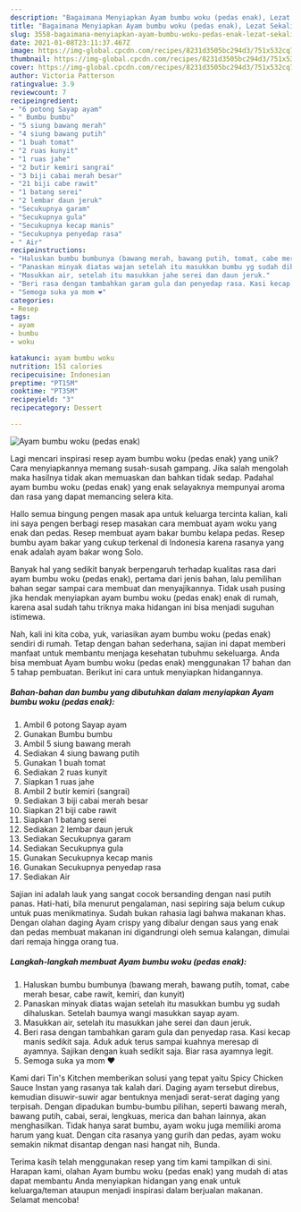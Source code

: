 ```yaml
---
description: "Bagaimana Menyiapkan Ayam bumbu woku (pedas enak), Lezat Sekali"
title: "Bagaimana Menyiapkan Ayam bumbu woku (pedas enak), Lezat Sekali"
slug: 3558-bagaimana-menyiapkan-ayam-bumbu-woku-pedas-enak-lezat-sekali
date: 2021-01-08T23:11:37.467Z
image: https://img-global.cpcdn.com/recipes/8231d3505bc294d3/751x532cq70/ayam-bumbu-woku-pedas-enak-foto-resep-utama.jpg
thumbnail: https://img-global.cpcdn.com/recipes/8231d3505bc294d3/751x532cq70/ayam-bumbu-woku-pedas-enak-foto-resep-utama.jpg
cover: https://img-global.cpcdn.com/recipes/8231d3505bc294d3/751x532cq70/ayam-bumbu-woku-pedas-enak-foto-resep-utama.jpg
author: Victoria Patterson
ratingvalue: 3.9
reviewcount: 7
recipeingredient:
- "6 potong Sayap ayam"
- " Bumbu bumbu"
- "5 siung bawang merah"
- "4 siung bawang putih"
- "1 buah tomat"
- "2 ruas kunyit"
- "1 ruas jahe"
- "2 butir kemiri sangrai"
- "3 biji cabai merah besar"
- "21 biji cabe rawit"
- "1 batang serei"
- "2 lembar daun jeruk"
- "Secukupnya garam"
- "Secukupnya gula"
- "Secukupnya kecap manis"
- "Secukupnya penyedap rasa"
- " Air"
recipeinstructions:
- "Haluskan bumbu bumbunya (bawang merah, bawang putih, tomat, cabe merah besar, cabe rawit, kemiri, dan kunyit)"
- "Panaskan minyak diatas wajan setelah itu masukkan bumbu yg sudah dihaluskan. Setelah baumya wangi masukkan sayap ayam."
- "Masukkan air, setelah itu masukkan jahe serei dan daun jeruk."
- "Beri rasa dengan tambahkan garam gula dan penyedap rasa. Kasi kecap manis sedikit saja. Aduk aduk terus sampai kuahnya meresap di ayamnya. Sajikan dengan kuah sedikit saja. Biar rasa ayamnya legit."
- "Semoga suka ya mom ❤️"
categories:
- Resep
tags:
- ayam
- bumbu
- woku

katakunci: ayam bumbu woku 
nutrition: 151 calories
recipecuisine: Indonesian
preptime: "PT15M"
cooktime: "PT35M"
recipeyield: "3"
recipecategory: Dessert

---
```



![Ayam bumbu woku (pedas enak)](https://img-global.cpcdn.com/recipes/8231d3505bc294d3/751x532cq70/ayam-bumbu-woku-pedas-enak-foto-resep-utama.jpg)

Lagi mencari inspirasi resep ayam bumbu woku (pedas enak) yang unik? Cara menyiapkannya memang susah-susah gampang. Jika salah mengolah maka hasilnya tidak akan memuaskan dan bahkan tidak sedap. Padahal ayam bumbu woku (pedas enak) yang enak selayaknya mempunyai aroma dan rasa yang dapat memancing selera kita.

Hallo semua bingung pengen masak apa untuk keluarga tercinta kalian, kali ini saya pengen berbagi resep masakan cara membuat ayam woku yang enak dan pedas. Resep membuat ayam bakar bumbu kelapa pedas. Resep bumbu ayam bakar yang cukup terkenal di Indonesia karena rasanya yang enak adalah ayam bakar wong Solo.

Banyak hal yang sedikit banyak berpengaruh terhadap kualitas rasa dari ayam bumbu woku (pedas enak), pertama dari jenis bahan, lalu pemilihan bahan segar sampai cara membuat dan menyajikannya. Tidak usah pusing jika hendak menyiapkan ayam bumbu woku (pedas enak) enak di rumah, karena asal sudah tahu triknya maka hidangan ini bisa menjadi suguhan istimewa.


Nah, kali ini kita coba, yuk, variasikan ayam bumbu woku (pedas enak) sendiri di rumah. Tetap dengan bahan sederhana, sajian ini dapat memberi manfaat untuk membantu menjaga kesehatan tubuhmu sekeluarga. Anda bisa membuat Ayam bumbu woku (pedas enak) menggunakan 17 bahan dan 5 tahap pembuatan. Berikut ini cara untuk menyiapkan hidangannya.

<!--inarticleads1-->

##### Bahan-bahan dan bumbu yang dibutuhkan dalam menyiapkan Ayam bumbu woku (pedas enak):

1. Ambil 6 potong Sayap ayam
1. Gunakan  Bumbu bumbu
1. Ambil 5 siung bawang merah
1. Sediakan 4 siung bawang putih
1. Gunakan 1 buah tomat
1. Sediakan 2 ruas kunyit
1. Siapkan 1 ruas jahe
1. Ambil 2 butir kemiri (sangrai)
1. Sediakan 3 biji cabai merah besar
1. Siapkan 21 biji cabe rawit
1. Siapkan 1 batang serei
1. Sediakan 2 lembar daun jeruk
1. Sediakan Secukupnya garam
1. Sediakan Secukupnya gula
1. Gunakan Secukupnya kecap manis
1. Gunakan Secukupnya penyedap rasa
1. Sediakan  Air


Sajian ini adalah lauk yang sangat cocok bersanding dengan nasi putih panas. Hati-hati, bila menurut pengalaman, nasi sepiring saja belum cukup untuk puas menikmatinya. Sudah bukan rahasia lagi bahwa makanan khas. Dengan olahan daging Ayam crispy yang dibalur dengan saus yang enak dan pedas membuat makanan ini digandrungi oleh semua kalangan, dimulai dari remaja hingga orang tua. 

<!--inarticleads2-->

##### Langkah-langkah membuat Ayam bumbu woku (pedas enak):

1. Haluskan bumbu bumbunya (bawang merah, bawang putih, tomat, cabe merah besar, cabe rawit, kemiri, dan kunyit)
1. Panaskan minyak diatas wajan setelah itu masukkan bumbu yg sudah dihaluskan. Setelah baumya wangi masukkan sayap ayam.
1. Masukkan air, setelah itu masukkan jahe serei dan daun jeruk.
1. Beri rasa dengan tambahkan garam gula dan penyedap rasa. Kasi kecap manis sedikit saja. Aduk aduk terus sampai kuahnya meresap di ayamnya. Sajikan dengan kuah sedikit saja. Biar rasa ayamnya legit.
1. Semoga suka ya mom ❤️


Kami dari Tin&#39;s Kitchen memberikan solusi yang tepat yaitu Spicy Chicken Sauce Instan yang rasanya tak kalah dari. Daging ayam tersebut direbus, kemudian disuwir-suwir agar bentuknya menjadi serat-serat daging yang terpisah. Dengan dipadukan bumbu-bumbu pilihan, seperti bawang merah, bawang putih, cabai, serai, lengkuas, merica dan bahan lainnya, akan menghasilkan. Tidak hanya sarat bumbu, ayam woku juga memiliki aroma harum yang kuat. Dengan cita rasanya yang gurih dan pedas, ayam woku semakin nikmat disantap dengan nasi hangat nih, Bunda. 

Terima kasih telah menggunakan resep yang tim kami tampilkan di sini. Harapan kami, olahan Ayam bumbu woku (pedas enak) yang mudah di atas dapat membantu Anda menyiapkan hidangan yang enak untuk keluarga/teman ataupun menjadi inspirasi dalam berjualan makanan. Selamat mencoba!
